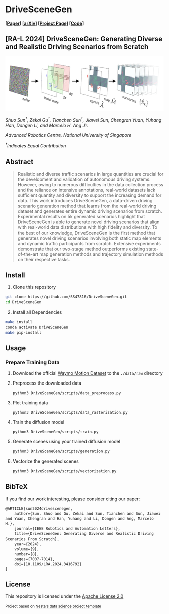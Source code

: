 # DriveSceneGen

**[[Paper](https://ieeexplore.ieee.org/abstract/document/10565975)] [[arXiv](https://arxiv.org/abs/2309.14685)] [[Project Page](https://ss47816.github.io/DriveSceneGen/)] [[Code](https://github.com/SS47816/DriveSceneGen)]**

## [RA-L 2024] DriveSceneGen: Generating Diverse and Realistic Driving Scenarios from Scratch

![Alt text](media/cover_white.png)

_Shuo Sun<sup>†</sup>, Zekai Gu<sup>†</sup>, Tianchen Sun<sup>†</sup>, Jiawei Sun, Chengran Yuan, Yuhang Han, Dongen Li, and Marcelo H. Ang Jr._

_Advanced Robotics Centre, National University of Singapore_

_<sup>†</sup>Indicates Equal Contribution_

## Abstract

> Realistic and diverse traffic scenarios in large quantities are crucial for the development and validation of autonomous driving systems. However, owing to numerous difficulties in the data collection process and the reliance on intensive annotations, real-world datasets lack sufficient quantity and diversity to support the increasing demand for data. This work introduces DriveSceneGen, a data-driven driving scenario generation method that learns from the real-world driving dataset and generates entire dynamic driving scenarios from scratch. Experimental results on 5k generated scenarios highlight that DriveSceneGen is able to generate novel driving scenarios that align with real-world data distributions with high fidelity and diversity. To the best of our knowledge, DriveSceneGen is the first method that generates novel driving scenarios involving both static map elements and dynamic traffic participants from scratch. Extensive experiments demonstrate that our two-stage method outperforms existing state-of-the-art map generation methods and trajectory simulation methods on their respective tasks.

## Install

1. Clone this repository

```bash
git clone https://github.com/SS47816/DriveSceneGen.git
cd DriveSceneGen
```

2. Install all Dependencies

```bash
make install
conda activate DriveSceneGen
make pip-install
```

## Usage

### Prepare Training Data

1. Download the official [Waymo Motion Dataset](https://waymo.com/open/licensing/?continue=%2Fopen%2Fdownload%2F) to the `./data/raw` directory

2. Preprocess the downloaded data

    ```bash
    python3 DriveSceneGen/scripts/data_preprocess.py
    ```

3. Plot training data

    ```bash
    python3 DriveSceneGen/scripts/data_rasterization.py
    ```

4. Train the diffusion model

    ```bash
    python3 DriveSceneGen/scripts/train.py
    ```
    
5. Generate scenes using your trained diffusion model

    ```bash
    python3 DriveSceneGen/scripts/generation.py
    ```

6. Vectorize the generated scenes

    ```bash
    python3 DriveSceneGen/scripts/vectorization.py
    ```

## BibTeX

If you find our work interesting, please consider citing our paper:

    @ARTICLE{sun2024drivescenegen,
        author={Sun, Shuo and Gu, Zekai and Sun, Tianchen and Sun, Jiawei and Yuan, Chengran and Han, Yuhang and Li, Dongen and Ang, Marcelo H.},
        journal={IEEE Robotics and Automation Letters}, 
        title={DriveSceneGen: Generating Diverse and Realistic Driving Scenarios From Scratch}, 
        year={2024},
        volume={9},
        number={8},
        pages={7007-7014},
        doi={10.1109/LRA.2024.3416792}
    }

## License

This repository is licensed under the [Apache License 2.0](https://github.com/SS47816/DriveSceneGen/blob/main/LICENSE)

<small><p>Project based on <a target="_blank" href="https://github.com/nestauk/ds-cookiecutter">Nesta's data science project template</a>
